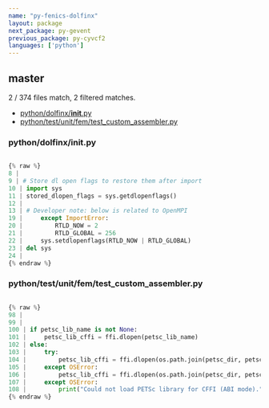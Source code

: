 ```yaml
---
name: "py-fenics-dolfinx"
layout: package
next_package: py-gevent
previous_package: py-cyvcf2
languages: ['python']
---
```

## master
2 / 374 files match, 2 filtered matches.

 - [python/dolfinx/__init__.py](#pythondolfinx__init__py)
 - [python/test/unit/fem/test_custom_assembler.py](#pythontestunitfemtest_custom_assemblerpy)

### python/dolfinx/__init__.py

```python

{% raw %}
8 | 
9 | # Store dl open flags to restore them after import
10 | import sys
11 | stored_dlopen_flags = sys.getdlopenflags()
12 | 
13 | # Developer note: below is related to OpenMPI
19 |     except ImportError:
20 |         RTLD_NOW = 2
21 |         RTLD_GLOBAL = 256
22 |     sys.setdlopenflags(RTLD_NOW | RTLD_GLOBAL)
23 | del sys
24 | 
{% endraw %}

```
### python/test/unit/fem/test_custom_assembler.py

```python

{% raw %}
98 | 
99 | 
100 | if petsc_lib_name is not None:
101 |     petsc_lib_cffi = ffi.dlopen(petsc_lib_name)
102 | else:
103 |     try:
104 |         petsc_lib_cffi = ffi.dlopen(os.path.join(petsc_dir, petsc_arch, "lib", "libpetsc.so"))
105 |     except OSError:
106 |         petsc_lib_cffi = ffi.dlopen(os.path.join(petsc_dir, petsc_arch, "lib", "libpetsc.dylib"))
107 |     except OSError:
108 |         print("Could not load PETSc library for CFFI (ABI mode).")
{% endraw %}

```